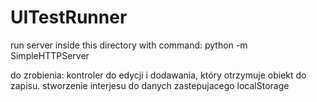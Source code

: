 # UITestRunner

run server inside this directory with command:
python -m SimpleHTTPServer

do zrobienia:
kontroler do edycji i dodawania, który otrzymuje obiekt do zapisu.
stworzenie interjesu do danych zastepujacego localStorage

